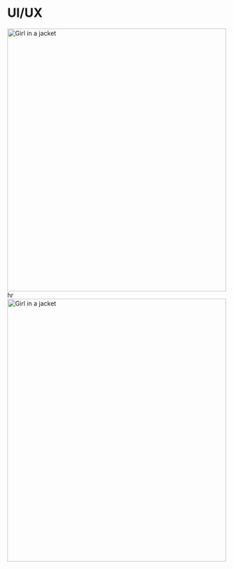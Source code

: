 <h1>UI/UX</h1>

<img src="https://github.com/user-attachments/assets/ced1f515-9d28-45df-ad2a-2a06bfb47148" alt="Girl in a jacket" width="500" height="600">
hr
<img src="[https://github.com/user-attachments/assets/ced1f515-9d28-45df-ad2a-2a06bfb47148](https://github.com/user-attachments/assets/c24d7ec5-d14d-481f-9ca5-27772258207e)" alt="Girl in a jacket" width="500" height="600">

